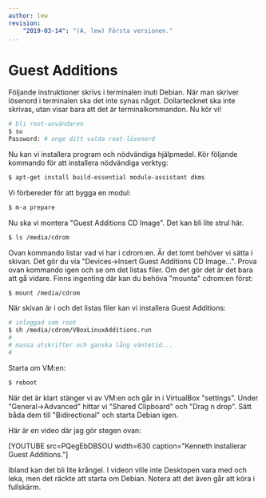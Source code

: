 ```yaml
---
author: lew
revision:
    "2019-03-14": "(A, lew) Första versionen."
...
```

Guest Additions
=======================

Följande instruktioner skrivs i terminalen inuti Debian. När man skriver lösenord i terminalen ska det inte synas något. Dollartecknet ska inte skrivas, utan visar bara att det är terminalkommandon. Nu kör vi!
<!-- Det är en inställning och det finns ett foruminlägg som visar "[Virtual Box och copy & paste till hostmaskinen](t/4063)". -->

```bash
# bli root-användaren
$ su
Password: # ange ditt valda root-lösenord
```

Nu kan vi installera program och nödvändiga hjälpmedel. Kör följande kommando för att installera nödvändiga verktyg:

```bash
$ apt-get install build-essential module-assistant dkms
```

Vi förbereder för att bygga en modul:

```bash
$ m-a prepare
```

Nu ska vi montera "Guest Additions CD Image". Det kan bli lite strul här.

```bash
$ ls /media/cdrom
```

Ovan kommando listar vad vi har i cdrom:en. Är det tomt behöver vi sätta i skivan. Det gör du via "Devices->Insert Guest Additions CD Image...". Prova ovan kommando igen och se om det listas filer. Om det gör det är det bara att gå vidare. Finns ingenting där kan du behöva "mounta" cdrom:en först:

```bash
$ mount /media/cdrom
```

När skivan är i och det listas filer kan vi installera Guest Additions:

```bash
# inloggad som root
$ sh /media/cdrom/VBoxLinuxAdditions.run
#
# massa utskrifter och ganska lång väntetid...
#
```

Starta om VM:en:

```bash
$ reboot
```

När det är klart stänger vi av VM:en och går in i VirtualBox "settings". Under "General->Advanced" hittar vi "Shared Clipboard" och "Drag n drop". Sätt båda dem till "Bidirectional" och starta Debian igen.

Här är en video där jag gör stegen ovan:

[YOUTUBE src=PQegEbDBSOU width=630 caption="Kenneth installerar Guest Additions."]

Ibland kan det bli lite krångel. I videon ville inte Desktopen vara med och leka, men det räckte att starta om Debian. Notera att det även går att köra i fullskärm.

